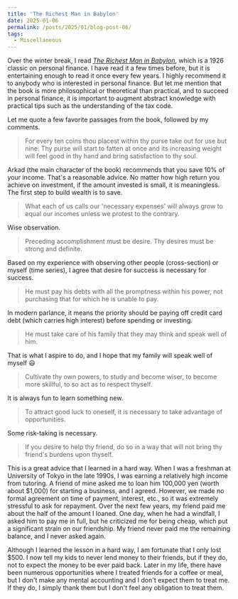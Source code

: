 ```yaml
---
title: 'The Richest Man in Babylon'
date: 2025-01-06
permalink: /posts/2025/01/blog-post-06/
tags:
  - Miscellaneous
---
```


Over the winter break, I read [_The Richest Man in Babylon_](https://en.wikipedia.org/wiki/The_Richest_Man_in_Babylon), which is a 1926 classic on personal finance. I have read it a few times before, but it is entertaining enough to read it once every few years. I highly recommend it to anybody who is interested in personal finance. But let me mention that the book is more philosophical or theoretical than practical, and to succeed in personal finance, it is important to augment abstract knowledge with practical tips such as the understanding of the tax code.

Let me quote a few favorite passages from the book, followed by my comments.

>For every ten coins thou placest within thy purse take out for use but nine: Thy purse will start to fatten at once and its increasing weight will feel good in thy hand and bring satisfaction to thy soul.

Arkad (the main character of the book) recommends that you save 10% of your income. That's a reasonable advice. No matter how high return you achieve on investment, if the amount invested is small, it is meaningless. The first step to build wealth is to save.

>What each of us calls our 'necessary expenses' will always grow to equal our incomes unless we protest to the contrary.

Wise observation.

>Preceding accomplishment must be desire. Thy desires must be strong and definite.

Based on my experience with observing other people (cross-section) or myself (time series), I agree that desire for success is necessary for success.

>He must pay his debts with all the promptness within his power, not purchasing that for which he is unable to pay.

In modern parlance, it means the priority should be paying off credit card debt (which carries high interest) before spending or investing.

>He must take care of his family that they may think and speak well of him.

That is what I aspire to do, and I hope that my family will speak well of myself :smiley:

>Cultivate thy own powers, to study and become wiser, to become more skillful, to so act as to respect thyself.

It is always fun to learn something new.

>To attract good luck to oneself, it is necessary to take advantage of opportunities.

Some risk-taking is necessary.

>If you desire to help thy friend, do so in a way that will not bring thy friend's burdens upon thyself.

This is a great advice that I learned in a hard way. When I was a freshman at University of Tokyo in the late 1990s, I was earning a relatively high income from tutoring. A friend of mine asked me to loan him 100,000 yen (worth about $1,000) for starting a business, and I agreed. However, we made no formal agreement on time of payment, interest, etc., so it was extremely stressful to ask for repayment. Over the next few years, my friend paid me about the half of the amount I loaned. One day, when he had a windfall, I asked him to pay me in full, but he criticized me for being cheap, which put a significant strain on our friendship. My friend never paid me the remaining balance, and I never asked again.

Although I learned the lesson in a hard way, I am fortunate that I only lost $500. I now tell my kids to never lend money to their friends, but if they do, not to expect the money to be ever paid back. Later in my life, there have been numerous opportunities where I treated friends for a coffee or meal, but I don't make any mental accounting and I don't expect them to treat me. If they do, I simply thank them but I don't feel any obligation to treat them.
